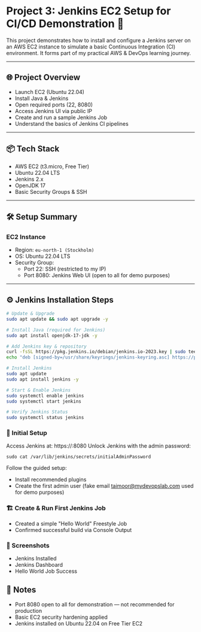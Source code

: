 # Project 3: Jenkins EC2 Setup for CI/CD Demonstration 🚀

This project demonstrates how to install and configure a Jenkins server on an AWS EC2 instance to simulate a basic Continuous Integration (CI) environment. It forms part of my practical AWS & DevOps learning journey.

---

## 🌐 Project Overview

- Launch EC2 (Ubuntu 22.04)
- Install Java & Jenkins
- Open required ports (22, 8080)
- Access Jenkins UI via public IP
- Create and run a sample Jenkins Job
- Understand the basics of Jenkins CI pipelines

---

## 📦 Tech Stack

- AWS EC2 (t3.micro, Free Tier)
- Ubuntu 22.04 LTS
- Jenkins 2.x
- OpenJDK 17
- Basic Security Groups & SSH

---

## 🛠️ Setup Summary

### EC2 Instance

- Region: `eu-north-1 (Stockholm)`
- OS: Ubuntu 22.04 LTS
- Security Group:
  - Port 22: SSH (restricted to my IP)
  - Port 8080: Jenkins Web UI (open to all for demo purposes)

---

## ⚙️ Jenkins Installation Steps

```bash
# Update & Upgrade
sudo apt update && sudo apt upgrade -y

# Install Java (required for Jenkins)
sudo apt install openjdk-17-jdk -y

# Add Jenkins key & repository
curl -fsSL https://pkg.jenkins.io/debian/jenkins.io-2023.key | sudo tee /usr/share/keyrings/jenkins-keyring.asc > /dev/null
echo "deb [signed-by=/usr/share/keyrings/jenkins-keyring.asc] https://pkg.jenkins.io/debian binary/" | sudo tee /etc/apt/sources.list.d/jenkins.list > /dev/null

# Install Jenkins
sudo apt update
sudo apt install jenkins -y

# Start & Enable Jenkins
sudo systemctl enable jenkins
sudo systemctl start jenkins

# Verify Jenkins Status
sudo systemctl status jenkins
```
### 🔐 Initial Setup

Access Jenkins at: https://<your-public-ip>:8080
Unlock Jenkins with the admin password:

```
sudo cat /var/lib/jenkins/secrets/initialAdminPassword
```

Follow the guided setup:
- Install recommended plugins
- Create the first admin user (fake email taimoor@mydevopslab.com used for demo purposes)
 
### 🏗️ Create & Run First Jenkins Job

- Created a simple "Hello World" Freestyle Job
- Confirmed successful build via Console Output

### 📸 Screenshots

- Jenkins Installed
- Jenkins Dashboard
- Hello World Job Success

📝 Notes
---
- Port 8080 open to all for demonstration — not recommended for production
- Basic EC2 security hardening applied
- Jenkins installed on Ubuntu 22.04 on Free Tier EC2

